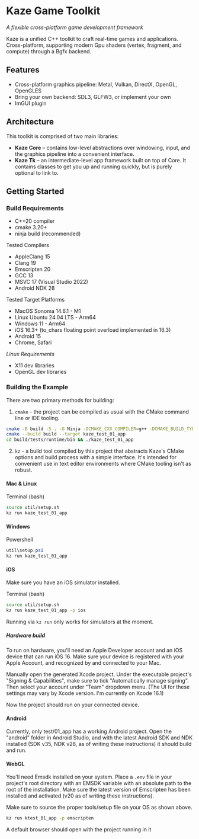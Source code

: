 # Kaze Game Toolkit

*A flexible cross-platform game development framework*

Kaze is a unified C++ toolkit to craft real-time games and applications.
Cross-platform, supporting modern Gpu shaders (vertex, fragment, and compute) through a Bgfx backend.

## Features

- Cross-platform graphics pipeline: Metal, Vulkan, DirectX, OpenGL, OpenGLES
- Bring your own backend: SDL3, GLFW3, or implement your own
- ImGUI plugin

## Architecture

This toolkit is comprised of two main libraries:
- **Kaze Core** – contains low-level abstractions over windowing, input, and the graphics pipeline into a convenient interface.
- **Kaze Tk** – an intermediate-level app framework built on top of Core. It contains classes to get you up and running quickly, but is purely optional to link to.

## Getting Started

### Build Requirements
- C++20 compiler
- cmake 3.20+
- ninja build (recommended)

Tested Compilers
- AppleClang 15
- Clang 19
- Emscripten 20
- GCC 13
- MSVC 17 (Visual Studio 2022)
- Android NDK 28

Tested Target Platforms
- MacOS Sonoma 14.6.1 - M1
- Linux Ubuntu 24.04 LTS - Arm64
- Windows 11 - Arm64
- iOS 16.3+ (to_chars floating point overload implemented in 16.3)
- Android 15
- Chrome, Safari

*Linux Requirements*
- X11 dev libraries
- OpenGL dev libraries

### Building the Example

There are two primary methods for building:
1. `cmake` - the project can be compiled as usual with the CMake command line or IDE tooling.

```sh
cmake -B build -S . -G Ninja -DCMAKE_CXX_COMPILER=g++ -DCMAKE_BUILD_TYPE=Debug
cmake --build build --target kaze_test_01_app
cd build/tests/runtime/bin && ./kaze_test_01_app
```

2. `kz` - a build tool compiled by this project that abstracts Kaze's CMake options and build process with a simple interface. It's intended for convenient use in text editor environments where CMake tooling isn't as robust.

#### Mac & Linux
Terminal (bash)
```bash
source util/setup.sh
kz run kaze_test_01_app
```

#### Windows
Powershell
```powershell
util\setup.ps1
kz run kaze_test_01_app
```

#### iOS
Make sure you have an iOS simulator installed.

Terminal (bash)
```sh
source util/setup.sh
kz run kaze_test_01_app -p ios
```

Running via `kz run` only works for simulators at the moment.

##### Hardware build
To run on hardware, you'll need an Apple Developer account and an iOS device that can run iOS 16.
Make sure your device is registered with your Apple Account, and recognized by and connected to your Mac.

Manually open the generated Xcode project. Under the executable project's "Signing & Capabilities",
make sure to tick "Automatically manage signing". Then select your account under "Team" dropdown menu.
(The UI for these settings may vary by Xcode version. I'm currently on Xcode 16.1)

Now the project should run on your connected device.

#### Android
Currently, only test/01_app has a working Android project.
Open the "android" folder in Android Studio, and with the latest Android SDK and NDK installed
(SDK v35, NDK v28, as of writing these instructions) it should build and run.

#### WebGL
You'll need Emsdk installed on your system.
Place a `.env` file in your project's root directory with an EMSDK variable with an absolute path to the root
of the installation. Make sure the latest version of Emscripten has been installed and activated (v20 as of
writing these instructions).

Make sure to source the proper tools/setup file on your OS as shown above.
```bash
kz run ktest_01_app -p emscripten
```

A default browser should open with the project running in it

